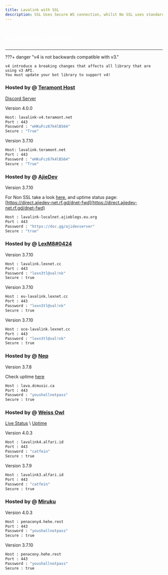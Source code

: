 ```yaml
---
title: Lavalink with SSL
description: SSL Uses Secure WS connection, whilst No SSL uses standard WS. if you want to use the SSL lavalink you need to make sure your bot uses that protocol.
---
```


<h1 style="font-family:Nunito Sans;font-size: 2.0em;font-weight: bold;color: white;">Lavalink with SSL</h1>

<!-- inject image ad -->
<div data-ea-style="stickybox" class="dark horizontal" data-ea-publisher="darrennathanaelcom" data-ea-type="image"></div>

---

???+ danger "v4 is not backwards compatible with v3."

    v4 introduce a breaking changes that affects all library that are using v3 API.
    You must update your bot library to support v4!

### Hosted by @ [Teramont Host](https://www.teramont.net/)
[Discord Server](https://www.teramont.net/discord)

Version 4.0.0
```bash
Host: lavalink-v4.teramont.net
Port : 443
Password : "eHKuFcz67k4lBS64"
Secure : "True"    
```

Version 3.7.10
```bash
Host: lavalink.teramont.net
Port : 443
Password : "eHKuFcz67k4lBS64"
Secure : "True"    
```

### Hosted by @ [AjieDev](https://github.com/AjieDev)
Version 3.7.10

For Non SSL take a look [here.](https://lavalink.darrennathanael.com/NoSSL/lavalink-without-ssl/#hosted-by-ajiedev) and uptime status page: [https://direct.ajiedev-net.rf.gd/dnet-fwd](https://direct.ajiedev-net.rf.gd/dnet-fwd)
```bash
Host : lavalink-localnet.ajieblogs.eu.org
Port : 443
Password : "https://dsc.gg/ajidevserver"
Secure : "true"    
```

### Hosted by @ [LexM8#0424](https://freelavalink.lexnet.cc)
Version 3.7.10
```bash
Host : lavalink.lexnet.cc
Port : 443
Password : "lexn3tl@val!nk"
Secure : true
```

Version 3.7.10
```bash
Host : eu-lavalink.lexnet.cc
Port : 443
Password : "lexn3tl@val!nk"
Secure : true
```

Version 3.7.10
```bash
Host : oce-lavalink.lexnet.cc
Port : 443
Password : "lexn3tl@val!nk"
Secure : true
```

### Hosted by @ [Nep](https://youtu.be/3u2xm9Oifa4)
Version 3.7.8

Check uptime [here](https://xiaoer.info.gf/status/node)
```bash
Host : lava.dcmusic.ca
Port : 443
Password : "youshallnotpass"
Secure : true
```

### Hosted by @ [Weiss Owl](https://discord.alfari.id)
[Live Status](https://kuma-n-catfein.alfari.id/) \ [Uptime](https://kuma.alfari.id/)

Version 4.0.3 
```bash
Host : lavalink4.alfari.id
Port : 443
Password : "catfein"
Secure : true
```

Version 3.7.9
```bash
Host : lavalink3.alfari.id
Port : 443
Password : "catfein"
Secure : true
```

### Hosted by @ [Miruku](https://github.com/sprucecellodev125/)
Version 4.0.3 
```bash
Host : penacony4.hehe.rest
Port : 443
Password : "youshallnotpass"
Secure : true
```

Version 3.7.10
```bash
Host : penacony.hehe.rest
Port : 443
Password : "youshallnotpass"
Secure : true
```

